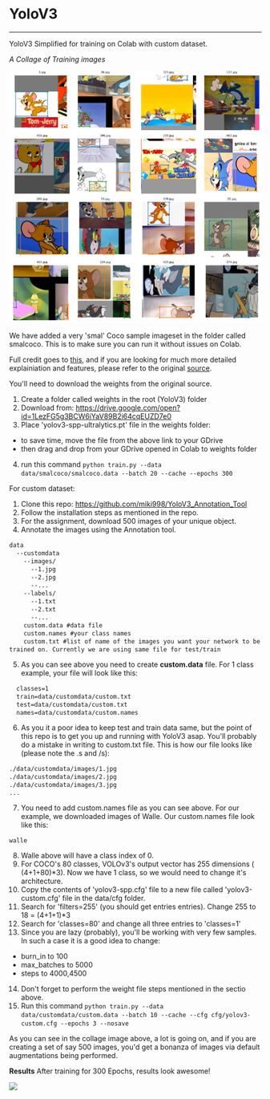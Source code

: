 # YoloV3
________
YoloV3 Simplified for training on Colab with custom dataset. 

_A Collage of Training images_

![image](https://github.com/sajnanshetty/deep-learning/blob/master/s13/yolov3_trained/images/train_batch.PNG)


We have added a very 'smal' Coco sample imageset in the folder called smalcoco. This is to make sure you can run it without issues on Colab.

Full credit goes to [this](https://github.com/ultralytics/yolov3), and if you are looking for much more detailed explainiation and features, please refer to the original [source](https://github.com/ultralytics/yolov3). 

You'll need to download the weights from the original source. 
1. Create a folder called weights in the root (YoloV3) folder
2. Download from: https://drive.google.com/open?id=1LezFG5g3BCW6iYaV89B2i64cqEUZD7e0
3. Place 'yolov3-spp-ultralytics.pt' file in the weights folder:
  * to save time, move the file from the above link to your GDrive
  * then drag and drop from your GDrive opened in Colab to weights folder
4. run this command
`python train.py --data data/smalcoco/smalcoco.data --batch 20 --cache --epochs 300`

For custom dataset:
1. Clone this repo: https://github.com/miki998/YoloV3_Annotation_Tool
2. Follow the installation steps as mentioned in the repo. 
3. For the assignment, download 500 images of your unique object. 
4. Annotate the images using the Annotation tool. 
```
data
  --customdata
    --images/
      --1.jpg
      --2.jpg
      --...
    --labels/
      --1.txt
      --2.txt
      --...
    custom.data #data file
    custom.names #your class names
    custom.txt #list of name of the images you want your network to be trained on. Currently we are using same file for test/train
```
5. As you can see above you need to create **custom.data** file. For 1 class example, your file will look like this:
```
  classes=1
  train=data/customdata/custom.txt
  test=data/customdata/custom.txt 
  names=data/customdata/custom.names
```
6. As you it a poor idea to keep test and train data same, but the point of this repo is to get you up and running with YoloV3 asap. You'll probably do a mistake in writing to custom.txt file. This is how our file looks like (please note the .s and /s):
```
./data/customdata/images/1.jpg
./data/customdata/images/2.jpg
./data/customdata/images/3.jpg
...
```
7. You need to add custom.names file as you can see above. For our example, we downloaded images of Walle. Our custom.names file look like this:
```
walle
```
8. Walle above will have a class index of 0. 
9. For COCO's 80 classes, VOLOv3's output vector has 255 dimensions ( (4+1+80)*3). Now we have 1 class, so we would need to change it's architecture.
10. Copy the contents of 'yolov3-spp.cfg' file to a new file called 'yolov3-custom.cfg' file in the data/cfg folder. 
11. Search for 'filters=255' (you should get entries entries). Change 255 to 18 = (4+1+1)*3
12. Search for 'classes=80' and change all three entries to 'classes=1'
13. Since you are lazy (probably), you'll be working with very few samples. In such a case it is a good idea to change:
  * burn_in to 100
  * max_batches to 5000
  * steps to 4000,4500
14. Don't forget to perform the weight file steps mentioned in the sectio above. 
15. Run this command `python train.py --data data/customdata/custom.data --batch 10 --cache --cfg cfg/yolov3-custom.cfg --epochs 3 --nosave`

As you can see in the collage image above, a lot is going on, and if you are creating a set of say 500 images, you'd get a bonanza of images via default augmentations being performed. 


**Results**
After training for 300 Epochs, results look awesome!

[![](http://img.youtube.com/vi/HbtuBvCc3AU/0.jpg)](http://www.youtube.com/watch?v=HbtuBvCc3AU "Jerry detection using Yolo v3")
